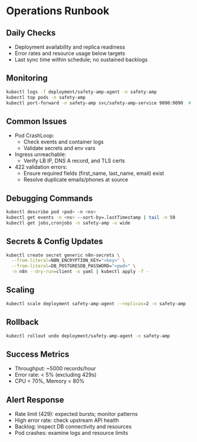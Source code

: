 # Operations Runbook

## Daily Checks
- Deployment availability and replica readiness
- Error rates and resource usage below targets
- Last sync time within schedule; no sustained backlogs

## Monitoring
```bash
kubectl logs -f deployment/safety-amp-agent -n safety-amp
kubectl top pods -n safety-amp
kubectl port-forward -n safety-amp svc/safety-amp-service 9090:9090  # /metrics
```

## Common Issues
- Pod CrashLoop:
  - Check events and container logs
  - Validate secrets and env vars
- Ingress unreachable:
  - Verify LB IP, DNS A record, and TLS certs
- 422 validation errors:
  - Ensure required fields (first_name, last_name, email) exist
  - Resolve duplicate emails/phones at source

## Debugging Commands
```bash
kubectl describe pod <pod> -n <ns>
kubectl get events -n <ns> --sort-by=.lastTimestamp | tail -n 50
kubectl get jobs,cronjobs -n safety-amp -o wide
```

## Secrets & Config Updates
```bash
kubectl create secret generic n8n-secrets \
  --from-literal=N8N_ENCRYPTION_KEY="<key>" \
  --from-literal=DB_POSTGRESDB_PASSWORD="<pwd>" \
  -n n8n --dry-run=client -o yaml | kubectl apply -f -
```

## Scaling
```bash
kubectl scale deployment safety-amp-agent --replicas=2 -n safety-amp
```

## Rollback
```bash
kubectl rollout undo deployment/safety-amp-agent -n safety-amp
```

## Success Metrics
- Throughput: ~5000 records/hour
- Error rate: < 5% (excluding 429s)
- CPU < 70%, Memory < 80%

## Alert Response
- Rate limit (429): expected bursts; monitor patterns
- High error rate: check upstream API health
- Backlog: inspect DB connectivity and resources
- Pod crashes: examine logs and resource limits